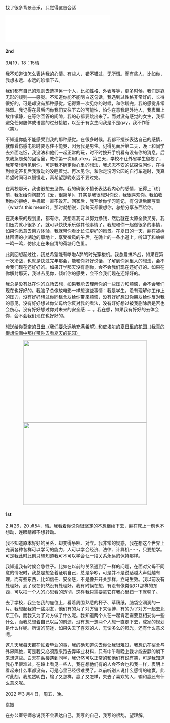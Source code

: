 
找了很多背景音乐，只觉得这首合适  
<iframe frameborder="no" border="0" marginwidth="0" marginheight="0" width=330 height=86 src="//music.163.com/outchain/player?type=2&id=817880&auto=1&height=66"></iframe>

#### 2nd

3月19，18：15晴

我不知道该怎么表达我的心情。有些人，错不错过，无所谓。而有些人，比如你，我想永远、永远的珍惜下去。

我们都有自己的规则去选择另一个人，比如性格、外表等等，更多时候，我们是靠无形的规则——感觉。不知道你能不能明白这句话，我遇到过性格非常好的，长得很好的，可是却没有那种感觉。记得第一次见你的时候，和你聊完，我的感觉非常强烈。我记得在最后问你我们交往下去的可能性，怕你在意我是外地人，我表面上故作镇静，在等你回答的间隙，我的心都要跳出来了。而对没有感觉的女生，我都避免任何肢体或语言的过分接触，以至于有女生问我是不是gay，我不作答（笑）。

不知道你能不能感受到我的那种感觉。在很多时候，我都不擅长表达自己的感情，就像看伤感电影时要忍住不能哭，因为我是男生。记得见面后第二天，晚上和同学去外面吃饭，我没法和他们一起正常的玩，时不时按开手机看有没有你的消息。后来我急匆匆的回宿舍，教你第一次用LaTex。第三天，学校不让外省学生留校了，我非常想再见到你，可是我不确定你心里的想法，我忐忑不安的试探性问你，在得到肯定答复后我激动的没睡着觉。再次见你，和你走汾河公园的自行车道时，我真希望时间可以慢慢走，真希望那晚永远不要过完。

在离校那天，我也很想去见你。我的确很不擅长表达我内心的感情，记得上飞机前，我发给你陶喆的《爱，很简单》，其实是我很想对你说，我很喜欢你。我怕收到你的拒绝，手机都一直不敢开。回家后，我写给你学习笔记，有句话后面写着（what's this mean?），那时就想说，我每天都很想你，总想分享东西给你。

在我未来的规划里，都有你。我想着我可以努力挣钱，然后就在太原全款买房，我们压力就小很多了，就可以快快乐乐做其他事情了。我想和你一起做很多的事情，如果你愿意去南方体验，我就带你看比长江更好的风景。在夏日的一天，躺在被树林围满的小湖边的草地上，享受微风的午后。在晚上的一条小道上，听知了和蛐蛐一鸣一鸣，仿佛走在朱自清的荷塘月色里。

此刻回想起过往，我总希望能有哆啦A梦的时光穿梭机。我总爱搞冷战，如果在第一次冷战，也就是快过完年那会，能和你好好说话，了解到你家里人的想法，会不会我们现在还好好的。如果开学那天没有删你，会不会我们现在还好好的。如果在你解封那天，我过去见你，倾听你的感受，会不会我们现在还好好的。

我总是没有处在你的立场去想，如果我能去理解你的一些压力和烦恼，会不会我们现在也好好的。我脑子总像放电影一样想这些事情：我是学生，没有理解你工作上的压力，没有好好想过你同租舍友给你带来烦恼，没有好好想过你朋友给你反对我的意见，没有好好想过你父母给你反对我的看法，没有好好想过被我删除后是否也会伤心，没有好好想过你对未来的安全感……。我在想，如果我有好好的去体会你，会不会我们现在也好好的。

想送给你[莫奈的日出（我们要永远地充满希望）](https://raw.githubusercontent.com/zy2zxy/zy2zxy.github.io/main/1.jpg)和[皮埃尔的夏日里的花园（我真的很想像画中那样带你去看夏天的花园）](https://raw.githubusercontent.com/zy2zxy/zy2zxy.github.io/main/2.jpg)

<div style="text-align:center"><img src="https://raw.githubusercontent.com/zy2zxy/zy2zxy.github.io/main/1.jpg" width = "390" height = "260" align=center/></div>

<div style="text-align:center"><img src="https://raw.githubusercontent.com/zy2zxy/zy2zxy.github.io/main/2.jpg" width = "390" height = "260" align=center/></div>


#### 1st

2 月26，20 点54，晴。我看着你说你很坚定的不想继续下去，躺在床上一刻也不想动，连眼睛都不想转动。

我不知道原本好好的关系，却变得争吵、对立。我非常的疑惑，我在想这个世界上充满各种各样可以学习的能力，人可以学会经济、法律、计算机⋯⋯，只要想学。可是我此时此刻只想知道我可不可以学会让一段关系永远的保持那样。

我知道我有时候会急性子。比如在以前的关系遇到了一样的问题，在面对父母不同意的情况时，我总是想急着证明自己，总是争吵，可是并不是说话越大声就越有理，而有些东西，比如信任、安全感，不是像开开关那样，立马生效。我以前没有处理好，到了现在仍然没有处理好。我有时候在想，有没有像类似CT那样的东西，可以把一个人的心思看的透彻，这样我只需要拿它在我心里扫一下就够了。

去了学校，我坐在我的座位上，看着周围熟悉的杯子、草稿纸，脑袋空洞洞的一片。我想起我的一些朋友，他们有的为了对方留下来读博，有的为了对方一起去北京工作，而我又为了对方做了什么呢。我知道两个人在一起肯定需要互相妥协一些什么，而我总想着自己以后的前途，没有想一想两个人想一直走下去，成家的规划是什么样呢。所谓的前途，如果失去了喜欢的人，无论多么的风光，还有什么意义呢。

这几天我每天都在忙着毕业的事，我的确知道失去你让我很难过，我想趴在宿舍与外界隔绝，可是我又必须跑来跑去弄毕业材料，只有中午和晚上我才能安静的躺下来想这些。白天在系楼遇到同学，我仍然可以正常的和他们有说有笑，可是我知道我心里很难过。在路上看见一些人，我在想他们有的人会不会也和我一样，表明上看起来什么事都没有，可是心里已经很难受了。以前听别人说什么感情的输赢，此时此刻，我忽然明白，输了又怎样，赢了又怎样，失去了喜欢的人，输和赢还有什么意义呢。

2022 年3 月4 日，周五，晚。

袁振

在办公室导师总说我不会表达自己，我写的自己，我写的很乱，望理解。
